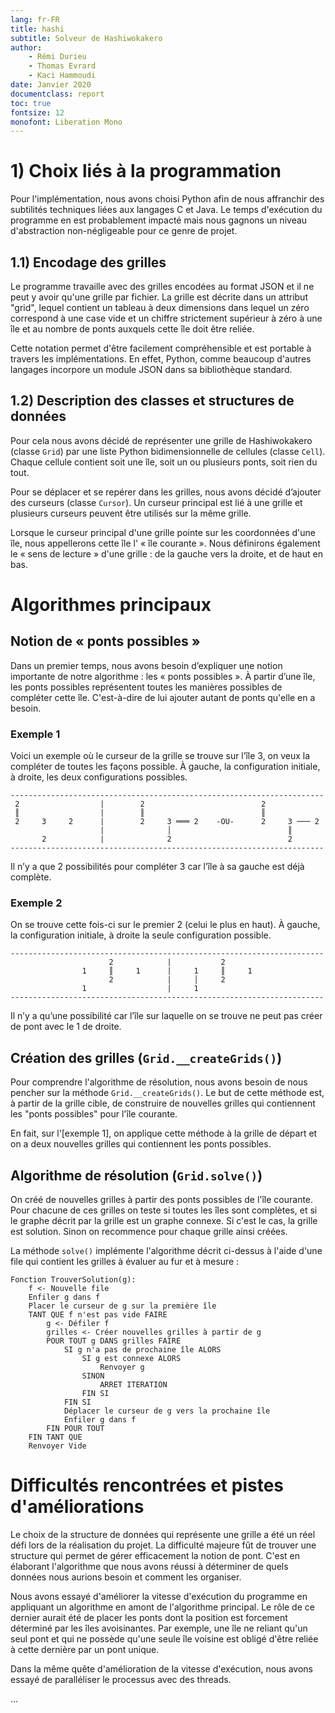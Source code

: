 ```yaml
---
lang: fr-FR
title: hashi
subtitle: Solveur de Hashiwokakero
author:
    - Rémi Durieu
    - Thomas Evrard
    - Kaci Hammoudi
date: Janvier 2020
documentclass: report
toc: true
fontsize: 12
monofont: Liberation Mono
---
```


# 1) Choix liés à la programmation

Pour l'implémentation, nous avons choisi Python afin de nous affranchir
des subtilités techniques liées aux langages C et Java. Le temps d'exécution
du programme en est probablement impacté mais nous gagnons un niveau
d'abstraction non-négligeable pour ce genre de projet.

## 1.1) Encodage des grilles

Le programme travaille avec des grilles encodées au format JSON et il ne peut
y avoir qu'une grille par fichier. La grille est décrite dans un attribut
"grid", lequel contient un tableau à deux dimensions dans lequel un zéro
correspond à une case vide et un chiffre strictement supérieur à zéro à une
île et au nombre de ponts auxquels cette île doit être reliée.

Cette notation permet d'être facilement compréhensible et est portable à
travers les implémentations. En effet, Python, comme beaucoup d'autres
langages incorpore un module JSON dans sa bibliothèque standard.

## 1.2) Description des classes et structures de données

Pour cela nous avons décidé de représenter une grille de Hashiwokakero (classe
`Grid`) par une liste Python bidimensionnelle de cellules (classe `Cell`).
Chaque cellule contient soit une île, soit un ou plusieurs ponts, soit rien du
tout.

Pour se déplacer et se repérer dans les grilles, nous avons décidé d’ajouter
des curseurs (classe `Cursor`). Un curseur principal est lié à une grille et
plusieurs curseurs peuvent être utilisés sur la même grille.

Lorsque le curseur principal d'une grille pointe sur les coordonnées d'une
île, nous appellerons cette île l' « île courante ». Nous définirons également
le « sens de lecture » d'une grille : de la gauche vers la droite, et de haut
en bas.

# Algorithmes principaux

## Notion de « ponts possibles »

Dans un premier temps, nous avons besoin d’expliquer une notion importante de
notre algorithme : les « ponts possibles ». À partir d’une île, les ponts
possibles représentent toutes les manières possibles de compléter cette île. C'est-à-dire de lui ajouter autant de ponts qu'elle en a besoin.

### Exemple 1

Voici un exemple où le curseur de la grille se trouve sur l’île 3, on veux la compléter de toutes les façons possible. À gauche, la configuration initiale,
à droite, les deux configurations possibles.

```
----------------------------------------------------------------------
 2                  |        2                          2
 ║                  |        ║                          ║
 2     3     2      |        2     3 ═══ 2    -OU-      2     3 ─── 2
                    |              │                          ║
       2            |              2                          2
----------------------------------------------------------------------
```

Il n’y a que 2 possibilités pour compléter 3 car l’île à sa gauche est déjà
complète.

### Exemple 2

On se trouve cette fois-ci sur le premier 2 (celui le plus en haut). À gauche,
la configuration initiale, à droite la seule configuration possible.

```
----------------------------------------------------------------------
                      2            |           2
                1     ║     1      |     1     ║     1
                      2            |     │     2
                1                  |     1
----------------------------------------------------------------------
```

Il n’y a qu’une possibilité car l’île sur laquelle on se trouve ne peut pas créer de pont avec le 1 de droite.

## Création des grilles (`Grid.__createGrids()`)

Pour comprendre l'algorithme de résolution, nous avons besoin de nous pencher
sur la méthode `Grid.__createGrids()`. Le but de cette méthode est, à partir
de la grille cible, de construire de nouvelles grilles qui contiennent les
"ponts possibles" pour l'île courante.

En fait, sur l'[exemple 1], on applique cette méthode à la grille
de départ et on a deux nouvelles grilles qui contiennent les ponts possibles.

## Algorithme de résolution (`Grid.solve()`)

On créé de nouvelles grilles à partir des ponts possibles de l'île courante.
Pour chacune de ces grilles on teste si toutes les îles sont complètes, et si le graphe décrit par la grille est un graphe connexe. Si c'est le cas, la grille est solution. Sinon on recommence pour chaque grille ainsi créées.

La méthode `solve()` implémente l'algorithme décrit ci-dessus à l'aide d'une file qui contient les grilles à évaluer au fur et à mesure :

```
Fonction TrouverSolution(g):
    f <- Nouvelle file
    Enfiler g dans f
    Placer le curseur de g sur la première île
    TANT QUE f n'est pas vide FAIRE
        g <- Défiler f
        grilles <- Créer nouvelles grilles à partir de g
        POUR TOUT g DANS grilles FAIRE
            SI g n'a pas de prochaine île ALORS
                SI g est connexe ALORS
                    Renvoyer g
                SINON
                    ARRET ITERATION
                FIN SI
            FIN SI
            Déplacer le curseur de g vers la prochaine île
            Enfiler g dans f
        FIN POUR TOUT
    FIN TANT QUE
    Renvoyer Vide
```

# Difficultés rencontrées et pistes d'améliorations

Le choix de la structure de données qui représente une grille a été un réel
défi lors de la réalisation du projet. La difficulté majeure fût de trouver
une structure qui permet de gérer efficacement la notion de pont. C'est en
élaborant l'algorithme que nous avons réussi à déterminer de quels données
nous aurions besoin et comment les organiser.

Nous avons essayé d'améliorer la vitesse d'exécution du programme en appliquant
un algorithme en amont de l'algorithme principal. Le rôle de ce dernier aurait
été de placer les ponts dont la position est forcement déterminé par les îles
avoisinantes. Par exemple, une île ne reliant qu'un seul pont et qui ne possède
qu'une seule île voisine est obligé d'être reliée à cette dernière par un pont
unique.

Dans la même quête d'amélioration de la vitesse d'exécution, nous avons essayé
de paralléliser le processus avec des threads.

...
